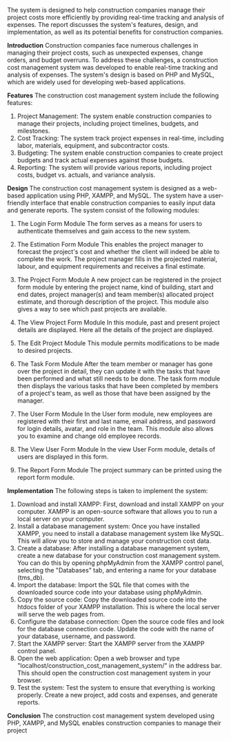 The system is designed to help construction companies manage their project costs more efficiently by providing real-time tracking and analysis of expenses. The report discusses the system's features, design, and implementation, as well as its potential benefits for construction companies.

**Introduction**
Construction companies face numerous challenges in managing their project costs, such as unexpected expenses, change orders, and budget overruns. To address these challenges, a construction cost management system was developed to enable real-time tracking and analysis of expenses. The system's design is based on PHP and MySQL, which are widely used for developing web-based applications.

**Features**
The construction cost management system include the following features:
1.	Project Management: The system enable construction companies to manage their projects, including project timelines, budgets, and milestones.
2.	Cost Tracking: The system track project expenses in real-time, including labor, materials, equipment, and subcontractor costs.
3.	Budgeting: The system enable construction companies to create project budgets and track actual expenses against those budgets.
4.	Reporting: The system will provide various reports, including project costs, budget vs. actuals, and variance analysis.

**Design**
The construction cost management system is designed as a web-based application using PHP, XAMPP, and MySQL. The system have a user-friendly interface that enable construction companies to easily input data and generate reports. The system consist of the following modules:

1)	The Login Form Module
The form serves as a means for users to authenticate themselves and gain access to the new system.

2)	The Estimation Form Module
This enables the project manager to forecast the project's cost and whether the client will indeed be able to complete the work. The project manager fills in the projected material, labour, and equipment requirements and receives a final estimate.

3)	The Project Form Module
A new project can be registered in the project form module by entering the project name, kind of building, start and end dates, project manager(s) and team member(s) allocated project estimate, and thorough description of the project.
This module also gives a way to see which past projects are available.

4)	The View Project Form Module
In this module, past and present project details are displayed. Here all the details of the project are displayed.

5)	The Edit Project Module
This module permits modifications to be made to desired projects.

6)	 The Task Form Module
After the team member or manager has gone over the project in detail, they can update it with the tasks that have been performed and what still needs to be done. The task form module then displays the various tasks that have been completed by members of a project's team, as well as those that have been assigned by the manager.

7)	 The User Form Module
In the User form module, new employees are registered with their first and last name, email address, and password for login details, avatar, and role in the team.
This module also allows you to examine and change old employee records.

8)	The View User Form Module
In the view User Form module, details of users are displayed in this form.

9)	The Report Form Module
The project summary can be printed using the report form module.

**Implementation**
The following steps is taken to implement the system:
1. Download and install XAMPP: First, download and install XAMPP on your computer. XAMPP is an open-source software that allows you to run a local server on your computer.
2.	Install a database management system: Once you have installed XAMPP, you need to install a database management system like MySQL. This will allow you to store and manage your construction cost data.
3.	Create a database: After installing a database management system, create a new database for your construction cost management system. You can do this by opening phpMyAdmin from the XAMPP control panel, selecting the "Databases" tab, and entering a name for your database (tms_db).
4.	Import the database: Import the SQL file that comes with the downloaded source code into your database using phpMyAdmin.
5.	Copy the source code: Copy the downloaded source code into the htdocs folder of your XAMPP installation. This is where the local server will serve the web pages from.
6.	Configure the database connection: Open the source code files and look for the database connection code. Update the code with the name of your database, username, and password.
7.	Start the XAMPP server: Start the XAMPP server from the XAMPP control panel.
8.	Open the web application: Open a web browser and type "localhost/construction_cost_management_system/" in the address bar. This should open the construction cost management system in your browser.
9.	Test the system: Test the system to ensure that everything is working properly. Create a new project, add costs and expenses, and generate reports.

**Conclusion**
The construction cost management system developed using PHP, XAMPP, and MySQL enables construction companies to manage their project



